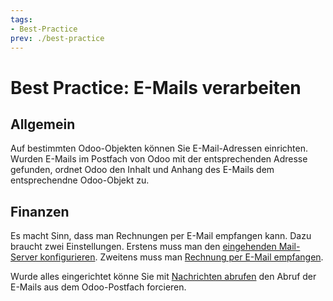 ```yaml
---
tags:
- Best-Practice
prev: ./best-practice
---
```

# Best Practice: E-Mails verarbeiten

## Allgemein

Auf bestimmten Odoo-Objekten können Sie E-Mail-Adressen einrichten. Wurden E-Mails im Postfach von Odoo mit der entsprechenden Adresse gefunden, ordnet Odoo den Inhalt und Anhang des E-Mails dem entsprechendne Odoo-Objekt zu.

## Finanzen

Es macht Sinn, dass man Rechnungen per E-Mail empfangen kann. Dazu braucht zwei Einstellungen. Erstens muss man den [eingehenden Mail-Server konfigurieren](Diskussion%20E-Mail.md#Eingehender%20Mail-Server%20konfigurieren). Zweitens muss man [Rechnung per E-Mail empfangen](Finanzen.md#Rechnung%20per%20E-Mail%20empfangen).

Wurde alles eingerichtet könne Sie mit [Nachrichten abrufen](Diskussion.md#Nachrichten%20abrufen) den Abruf der E-Mails aus dem Odoo-Postfach forcieren.

